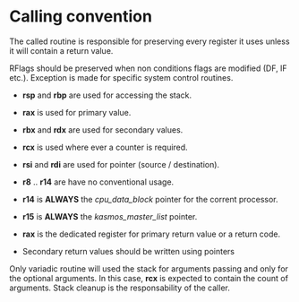 
# Calling convention

The called routine is responsible for preserving every register it uses unless it will contain a return value.

RFlags should be preserved when non conditions flags are modified (DF, IF etc.). Exception is made for specific system control routines.

- **rsp** and **rbp** are used for accessing the stack.
- **rax** is used for primary value.
- **rbx** and **rdx** are used for secondary values.
- **rcx** is used where ever a counter is required.
- **rsi** and **rdi** are used for pointer (source / destination).
- **r8** .. **r14** are have no conventional usage.

- **r14** is **ALWAYS** the *cpu_data_block* pointer for the corrent processor.
- **r15** is **ALWAYS** the *kasmos_master_list* pointer.

- **rax** is the dedicated register for primary return value or a return code.
- Secondary return values should be written using pointers

Only variadic routine will used the stack for arguments passing and only for the optional arguments. In this case, **rcx** is expected to contain the count of arguments. Stack cleanup is the responsability of the caller.

